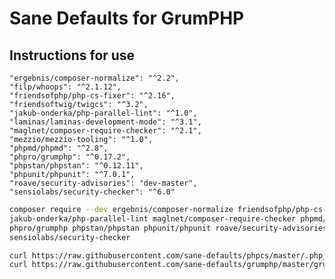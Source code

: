 # Sane Defaults for GrumPHP

## Instructions for use

    "ergebnis/composer-normalize": "^2.2",
    "filp/whoops": "^2.1.12",
    "friendsofphp/php-cs-fixer": "^2.16",
    "friendsoftwig/twigcs": "^3.2",
    "jakub-onderka/php-parallel-lint": "^1.0",
    "laminas/laminas-development-mode": "^3.1",
    "maglnet/composer-require-checker": "^2.1",
    "mezzio/mezzio-tooling": "^1.0",
    "phpmd/phpmd": "^2.8",
    "phpro/grumphp": "^0.17.2",
    "phpstan/phpstan": "^0.12.11",
    "phpunit/phpunit": "^7.0.1",
    "roave/security-advisories": "dev-master",
    "sensiolabs/security-checker": "^6.0"


```bash
composer require --dev ergebnis/composer-normalize friendsofphp/php-cs-fixer \
jakub-onderka/php-parallel-lint maglnet/composer-require-checker phpmd/phpmd \
phpro/grumphp phpstan/phpstan phpunit/phpunit roave/security-advisories \
sensiolabs/security-checker

curl https://raw.githubusercontent.com/sane-defaults/phpcs/master/.php_cs > .php_cs
curl https://raw.githubusercontent.com/sane-defaults/grumphp/master/grumphp.yml > grumphp.yml
```
